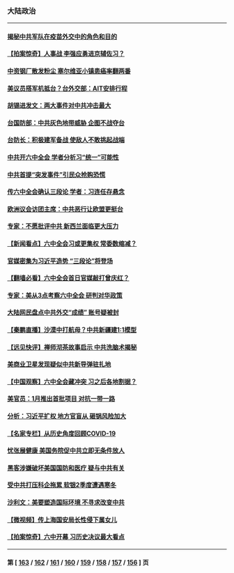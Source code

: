 ### 大陆政治
---
#### [揭秘中共军队在疫苗外交中的角色和目的](../../pages/ncid277/n13365153.md) 
#### [【拍案惊奇】人事战 李强应勇进京辅佐习？](../../pages/ncid277/n13364872.md) 
#### [中资钢厂散发粉尘 塞尔维亚小镇患癌率翻两番](../../pages/ncid277/n13364897.md) 
#### [美议员搭军机抵台？台外交部：AIT安排行程](../../pages/ncid277/n13364855.md) 
#### [胡锡进发文：两大事件对中共冲击最大](../../pages/ncid277/n13364543.md) 
#### [台国防部：中共灰色地带威胁 企图不战夺台](../../pages/ncid277/n13360960.md) 
#### [台防长：积极建军备战 使敌人不敢挑起战端](../../pages/ncid277/n13363977.md) 
#### [中共开六中全会 学者分析习“统一”可能性](../../pages/ncid277/n13364343.md) 
#### [中共首提“突发事件”引民众抢购恐慌](../../pages/ncid277/n13363973.md) 
#### [传六中全会确认三段论 学者：习连任存悬念](../../pages/ncid277/n13363912.md) 
#### [欧洲议会访团主席：中共恶行让欧盟更挺台](../../pages/ncid277/n13363901.md) 
#### [专家：不愿批评中共 新西兰面临更大压力](../../pages/ncid277/n13363844.md) 
#### [【新闻看点】六中全会习或更集权 常委数缩减？](../../pages/ncid277/n13362553.md) 
#### [官媒密集为习近平造势 “三段论”将登场](../../pages/ncid277/n13363764.md) 
#### [【翻墙必看】六中全会首日官媒敲打曾庆红？](../../pages/ncid277/n13363618.md) 
#### [专家：美从3点考察六中全会 研判对华政策](../../pages/ncid277/n13362089.md) 
#### [大陆网民盘点中共外交“成绩” 账号疑被封](../../pages/ncid277/n13363322.md) 
#### [【秦鹏直播】沙漠中打航母？中共新疆建1:1模型](../../pages/ncid277/n13363276.md) 
#### [【远见快评】禅师沏茶故事启示 中共洗脑术揭秘](../../pages/ncid277/n13363202.md) 
#### [美商业卫星发现疑似中共新导弹驻扎地](../../pages/ncid277/n13363238.md) 
#### [【中国观察】六中全会藏冲突 习之后各地割据？](../../pages/ncid277/n13362729.md) 
#### [美官员：1月推出首批项目 对抗一带一路](../../pages/ncid277/n13363145.md) 
#### [分析：习近平扩权 地方官盲从 砸锅风险加大](../../pages/ncid277/n13362935.md) 
#### [【名家专栏】从历史角度回顾COVID-19](../../pages/ncid277/n13361917.md) 
#### [忧张展健康 美国务院促中共立即无条件放人](../../pages/ncid277/n13363080.md) 
#### [黑客涉嫌破坏美国国防和医疗 疑与中共有关](../../pages/ncid277/n13362753.md) 
#### [受中共打压科企拖累 软银2季度遭遇寒冬](../../pages/ncid277/n13362907.md) 
#### [沙利文：美要塑造国际环境 不寻求改变中共](../../pages/ncid277/n13362875.md) 
#### [【微视频】传上海国安局长性侵下属女儿](../../pages/ncid277/n13362213.md) 
#### [【拍案惊奇】六中开幕 习历史决议最大看点](../../pages/ncid277/n13361982.md) 

---
#### 第 [ [163](./163.md) / [162](./162.md) / [161](./161.md) / [160](./160.md) / [159](./159.md) / [158](./158.md) / [157](./157.md) / [156](./156.md) ] 页

